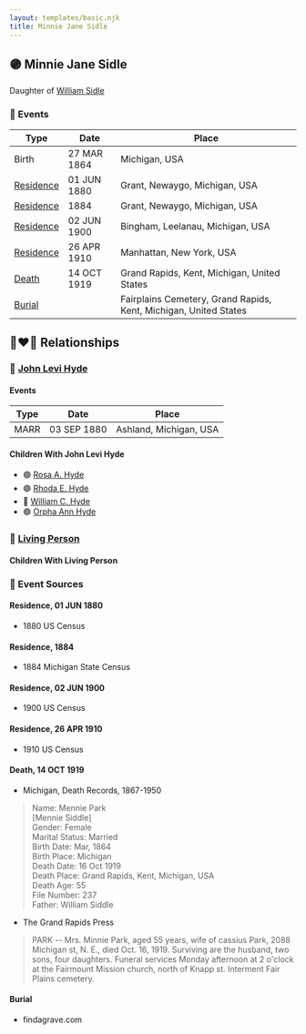 ```yaml
---
layout: templates/basic.njk
title: Minnie Jane Sidle
---
```

## 🟣 Minnie Jane Sidle

Daughter of [William Sidle](/people/3/31146208)

### 📆 Events

Type | Date | Place
------ | ------ | ------
Birth | 27 MAR 1864 | Michigan, USA
[Residence](#event-1) | 01 JUN 1880 | Grant, Newaygo, Michigan, USA
[Residence](#event-2) | 1884 | Grant, Newaygo, Michigan, USA
[Residence](#event-3) | 02 JUN 1900 | Bingham, Leelanau, Michigan, USA
[Residence](#event-4) | 26 APR 1910 | Manhattan, New York, USA
[Death](#event-5) | 14 OCT 1919 | Grand Rapids, Kent, Michigan, United States
[Burial](#event-6) |  | Fairplains Cemetery, Grand Rapids, Kent, Michigan, United States

## 👩‍❤️‍👨 Relationships

### 🔵 [John Levi Hyde](/people/2/23020300)

#### Events

Type | Date | Place
------ | ------ | ------
MARR | 03 SEP 1880 | Ashland, Michigan, USA
#### Children With John Levi Hyde
* 🟣 [Rosa A. Hyde](/people/1/1137888)
* 🟣 [Rhoda E. Hyde](/people/9/98029194)
* 🔵 [William C. Hyde](/people/2/28984848)
* 🟣 [Orpha Ann Hyde](/people/6/63932813)
### 🔵 [Living Person](/people/4/42014344)

#### Children With Living Person
### 📰 Event Sources

#### <a id="event-1"></a> Residence, 01 JUN 1880
* 1880 US Census

#### <a id="event-2"></a> Residence, 1884
* 1884 Michigan State Census

#### <a id="event-3"></a> Residence, 02 JUN 1900
* 1900 US Census

#### <a id="event-4"></a> Residence, 26 APR 1910
* 1910 US Census

#### <a id="event-5"></a> Death, 14 OCT 1919
* Michigan, Death Records, 1867-1950
>   
  > Name: Mennie Park  
  > [Mennie Siddle]   
  > Gender: Female  
  > Marital Status: Married  
  > Birth Date: Mar, 1864  
  > Birth Place: Michigan  
  > Death Date: 16 Oct 1919  
  > Death Place: Grand Rapids, Kent, Michigan, USA  
  > Death Age: 55  
  > File Number: 237  
  > Father: William Siddle
* The Grand Rapids Press
>   
  > PARK -- Mrs. Minnie Park, aged 55 years, wife of cassius Park, 2088 Michigan st, N. E., died Oct. 16, 1919. Surviving are the husband, two sons, four daughters. Funeral services Monday afternoon at 2 o'clock at the Fairmount Mission church, north of Knapp st. Interment Fair Plains cemetery.

#### <a id="event-6"></a> Burial
* findagrave.com